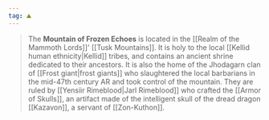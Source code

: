 ```yaml
---
tag: ⛰️️
---
```

> The **Mountain of Frozen Echoes** is located in the [[Realm of the Mammoth Lords]]' [[Tusk Mountains]]. It is holy to the local [[Kellid human ethnicity|Kellid]] tribes, and contains an ancient shrine dedicated to their ancestors. It is also the home of the Jhodagarn clan of [[Frost giant|frost giants]] who slaughtered the local barbarians in the mid-47th century AR and took control of the mountain. They are ruled by [[Yensiir Rimeblood|Jarl Rimeblood]] who crafted the [[Armor of Skulls]], an artifact made of the intelligent skull of the dread dragon [[Kazavon]], a servant of [[Zon-Kuthon]].








